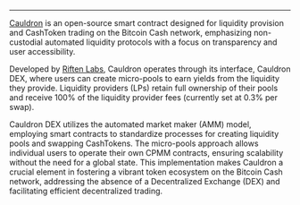 ---
[Cauldron](https://www.cauldron.quest/) is an open-source smart contract designed for liquidity provision and CashToken trading on the Bitcoin Cash network, emphasizing non-custodial automated liquidity protocols with a focus on transparency and user accessibility. 

Developed by [Riften Labs](https://twitter.com/RiftenLabs), Cauldron operates through its interface, Cauldron DEX, where users can create micro-pools to earn yields from the liquidity they provide. Liquidity providers (LPs) retain full ownership of their pools and receive 100% of the liquidity provider fees (currently set at 0.3% per swap). 

Cauldron DEX utilizes the automated market maker (AMM) model, employing smart contracts to standardize processes for creating liquidity pools and swapping CashTokens. The micro-pools approach allows individual users to operate their own CPMM contracts, ensuring scalability without the need for a global state. This implementation makes Cauldron a crucial element in fostering a vibrant token ecosystem on the Bitcoin Cash network, addressing the absence of a Decentralized Exchange (DEX) and facilitating efficient decentralized trading.